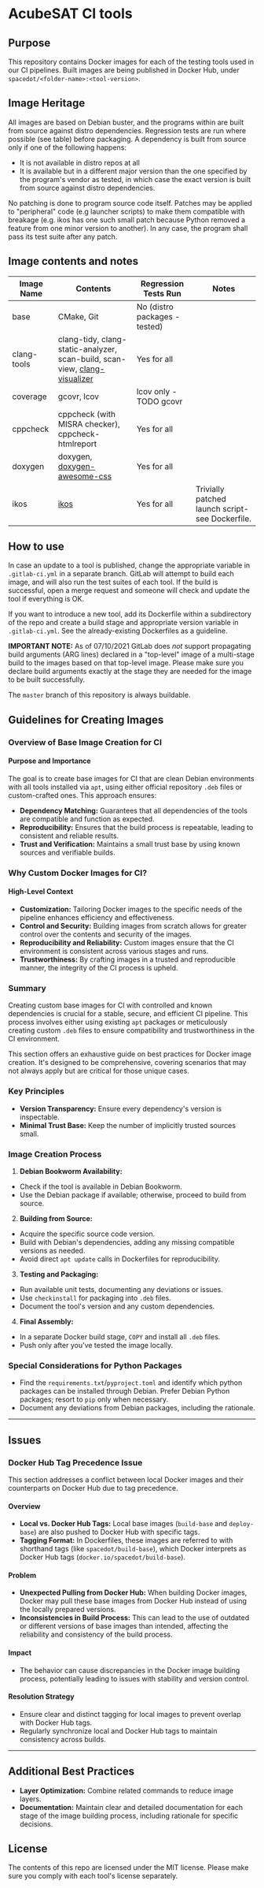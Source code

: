 # AcubeSAT CI tools


## Purpose

This repository contains Docker images for each of the testing tools used in our CI pipelines.
Built images are being published in Docker Hub, under `spacedot/<folder-name>:<tool-version>`.

## Image Heritage

All images are based on Debian buster, and the programs within are built from source against
distro dependencies. Regression tests are run where possible (see table) before packaging.
A dependency is built from source only if one of the following happens:

- It is not available in distro repos at all
- It is available but in a different major version than the one specified by the program's
vendor as tested, in which case the exact version is built from source against distro
dependencies. 

No patching is done to program source code itself. Patches may be applied to "peripheral" code
(e.g launcher scripts) to make them compatible with breakage (e.g. ikos has one such small patch
because Python removed a feature from one minor version to another). In any case, the program
shall pass its test suite after any patch.

## Image contents and notes
| **Image Name** | **Contents**                                                                                                                  | **Regression Tests Run**      | **Notes**                                       |
|----------------|-------------------------------------------------------------------------------------------------------------------------------|-------------------------------|-------------------------------------------------|
| base           | CMake, Git                                                                                                                    | No (distro packages - tested) |                                                 |
| clang-tools    | clang-tidy, clang-static-analyzer, scan-build, scan-view, [clang-visualizer](https://github.com/austinbhale/Clang-Visualizer) | Yes for all                   |                                                 |
| coverage       | gcovr, lcov                                                                                                                   | lcov only - TODO gcovr        |                                                 |
| cppcheck       | cppcheck (with MISRA checker), cppcheck-htmlreport                                                                            | Yes for all                   |                                                 |
| doxygen        | doxygen, [doxygen-awesome-css](https://github.com/jothepro/doxygen-awesome-css)                                               | Yes for all                   |                                                 |
| ikos           | [ikos](https://github.com/NASA-SW-VnV/ikos)                                                                                   | Yes for all                   | Trivially patched launch script-see Dockerfile. |


## How to use

In case an update to a tool is published, change the appropriate variable in `.gitlab-ci.yml`
in a separate branch. GitLab will attempt to build each image, and will also run the test suites
of each tool. If the build is successful, open a merge request and someone will check and update
the tool if everything is OK.

If you want to introduce a new tool, add its Dockerfile within a subdirectory of the repo and
create a build stage and appropriate version variable in `.gitlab-ci.yml`.
See the already-existing Dockerfiles as a guideline.

**IMPORTANT NOTE:** As of 07/10/2021 GitLab does *not* support propagating build arguments
(ARG lines) declared in a "top-level" image of a multi-stage build to the images based on
that top-level image. Please make sure you declare build arguments exactly at the stage they
are needed for the image to be built successfully.

The `master` branch of this repository is always buildable.

## Guidelines for Creating Images
### Overview of Base Image Creation for CI

#### Purpose and Importance
The goal is to create base images for CI that are clean Debian environments with all tools installed via `apt`,
using either official repository `.deb` files or custom-crafted ones. This approach ensures:

- **Dependency Matching:** Guarantees that all dependencies of the tools are compatible and function as expected.
- **Reproducibility:** Ensures that the build process is repeatable, leading to consistent and reliable results.
- **Trust and Verification:** Maintains a small trust base by using known sources and verifiable builds.
### Why Custom Docker Images for CI?

#### High-Level Context
- **Customization:** Tailoring Docker images to the specific needs of the pipeline enhances efficiency and effectiveness.
- **Control and Security:** Building images from scratch allows for greater control over the contents and security of the images.
- **Reproducibility and Reliability:** Custom images ensure that the CI environment is consistent across various stages and runs.
- **Trustworthiness:** By crafting images in a trusted and reproducible manner, the integrity of the CI process is upheld.

### Summary
Creating custom base images for CI with controlled and known dependencies is crucial for a stable, secure, 
and efficient CI pipeline. This process involves either using existing `apt` packages or meticulously creating
custom `.deb` files to ensure compatibility and trustworthiness in the CI environment.

This section offers an exhaustive guide on best practices for Docker image creation. It's designed to be comprehensive, 
covering scenarios that may not always apply but are critical for those unique cases.

### Key Principles
- **Version Transparency:** Ensure every dependency's version is inspectable.
- **Minimal Trust Base:** Keep the number of implicitly trusted sources small.

### Image Creation Process
1. **Debian Bookworm Availability:**
  - Check if the tool is available in Debian Bookworm.
  - Use the Debian package if available; otherwise, proceed to build from source.

2. **Building from Source:**
  - Acquire the specific source code version.
  - Build with Debian's dependencies, adding any missing compatible versions as needed.
  - Avoid direct `apt update` calls in Dockerfiles for reproducibility.

3. **Testing and Packaging:**
  - Run available unit tests, documenting any deviations or issues.
  - Use `checkinstall` for packaging into `.deb` files.
  - Document the tool's version and any custom dependencies.

4. **Final Assembly:**
  - In a separate Docker build stage, `COPY` and install all `.deb` files.
  - Push only after you've tested the image locally.

### Special Considerations for Python Packages
- Find the `requirements.txt`/`pyproject.toml` and identify which python packages can be installed through Debian.
Prefer Debian Python packages; resort to `pip` only when necessary.
- Document any deviations from Debian packages, including the rationale.

---

## Issues

### Docker Hub Tag Precedence Issue

This section addresses a conflict between local Docker images and their counterparts on Docker Hub due to tag precedence.

#### Overview
- **Local vs. Docker Hub Tags:** Local base images (`build-base` and `deploy-base`) are also pushed to Docker Hub with specific tags.
- **Tagging Format:** In Dockerfiles, these images are referred to with shorthand tags (like `spacedot/build-base`), which Docker interprets as Docker Hub tags (`docker.io/spacedot/build-base`).

#### Problem
- **Unexpected Pulling from Docker Hub:** When building Docker images, Docker may pull these base images from Docker Hub instead of using the locally prepared versions.
- **Inconsistencies in Build Process:** This can lead to the use of outdated or different versions of base images than intended, affecting the reliability and consistency of the build process.

#### Impact
- The behavior can cause discrepancies in the Docker image building process, potentially leading to issues with stability and version control.

#### Resolution Strategy
- Ensure clear and distinct tagging for local images to prevent overlap with Docker Hub tags.
- Regularly synchronize local and Docker Hub tags to maintain consistency across builds.


---

## Additional Best Practices

- **Layer Optimization:** Combine related commands to reduce image layers.
- **Documentation:** Maintain clear and detailed documentation for each stage of the image building process, including rationale for specific decisions.

## License
The contents of this repo are licensed under the MIT license. Please make sure you comply with
each tool's license separately.
